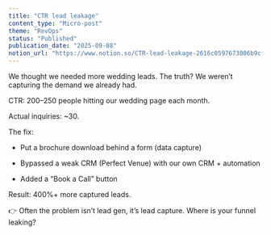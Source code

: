 ```yaml
---
title: "CTR lead leakage"
content_type: "Micro-post"
theme: "RevOps"
status: "Published"
publication_date: "2025-09-08"
notion_url: "https://www.notion.so/CTR-lead-leakage-2616c0597673806b9cfacab8728a3b07"
---
```


We thought we needed more wedding leads. The truth? We weren’t capturing the demand we already had.

CTR: 200–250 people hitting our wedding page each month.

Actual inquiries: ~30.

The fix:

- Put a brochure download behind a form (data capture)

- Bypassed a weak CRM (Perfect Venue) with our own CRM + automation

- Added a “Book a Call” button

Result: 400%+ more captured leads.

👉 Often the problem isn’t lead gen, it’s lead capture. Where is your funnel leaking?

